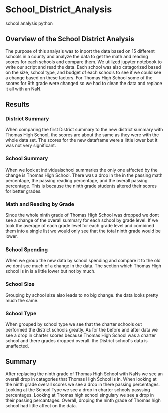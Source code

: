 # School_District_Analysis
school analysis python
## Overview of the School District Analysis
The purpose of this analysis was to inport the data based on 15 different schools in a county and analyze the data to get the math and reading scores for each schools and compare them. We utilized jupyter notebook to write our script and read the data. Each school was also catagorized based on the size, school type, and budget of each schools to see if we could see a change based on these factors. For Thomas High School some of the scores for 9th grade were changed so we had to clean the data and replace it all with an NaN.
## Results
### District Summary
When comparing the first District summary to the new district summary with Thomas High School, the scores are about the same as they were with the whole data set. The scores for the new dataframe were a little lower but it was not very significant.
### School Summary
When we look at individualschool summaries the only one affected by the change is Thomas High School. There was a drop in the in the passing math percentage, the passing reading percentage, and the overall passing percentage. This is because the ninth grade students altered their scores for better grades. 
### Math and Reading by Grade
Since the whole ninth grade of Thomas High School was dropped we dont see a change of the overall summary for each school by grade level. If we took the average of each grade level for each grade level and combined them into a single list we would only see that the total ninth grade would be lower.
### School Spending
When we group the new data by school spending and compare it to the old we dont see much of a change in the data. The section which Thomas High school is in is a little lower but not by much.
### School Size
Grouping by school size also leads to no big change. the data looks pretty much the same.
### School Type
When grouped by school type we see that the charter schools out performed the district schools greatly. As for the before and after data we see a drop in charter scores because Thomas High School was a charter school and there grades dropped overall. the District school's data is unaffected.
## Summary
After replacing the ninth grade of Thomas High School with NaNs we see an overall drop in catagories that Thomas High School is in. When looking at the ninth grade overall scores we see a drop in there passing percentages. Looking at the School Type we see a drop in charter schools passsing percentages. Looking at Thomas high school singulary we see a drop in their passing percantages. Overall, droping the ninth grade of Thomas high school had little affect on the data.
